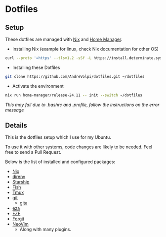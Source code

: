 # Dotfiles

## Setup

These dotfiles are managed with [Nix](https://nixos.org/) and [Home Manager](https://github.com/nix-community/home-manager).

- Installing Nix (example for linux, check Nix documentation for other OS)
```sh
curl --proto '=https' --tlsv1.2 -sSf -L https://install.determinate.systems/nix | sh -s -- install
```

- Installing these Dotfiles
```sh
git clone https://github.com/AndreVolpi/dotfiles.git ~/dotfiles
```

- Activate the environment
```sh
nix run home-manager/release-24.11 -- init --switch ~/dotfiles
```
*This may fail due to .bashrc and .profile, follow the instructions on the error message*

## Details

This is the dotfiles setup which I use for my Ubuntu.

To use it with other systems, code changes are likely to be needed. Feel free to send a Pull Request.

Below is the list of installed and configured packages:

- [Nix](https://nix.dev)
- [direnv](https://nix.dev/guides/recipes/direnv.html)
- [Starship](https://starship.rs/)
- [Fish](https://fishshell.com)
- [Tmux](https://github.com/tmux/tmux)
- [git](https://git-scm.com/)
  - [gita](https://github.com/nosarthur/gita)
- [eza](https://github.com/eza-community/eza)
- [FZF](https://github.com/junegunn/fzf)
- [Forgit](https://github.com/wfxr/forgit)
- [NeoVim](http://neovim.io/)
  - Along with many plugins.
